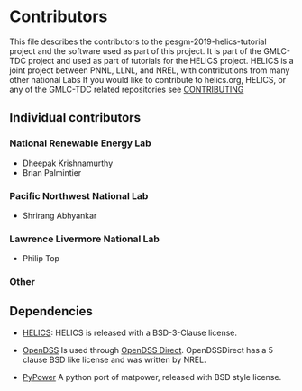 # Contributors

This file describes the contributors to the pesgm-2019-helics-tutorial project and the software used as part of this project.
It is part of the GMLC-TDC project and used as part of tutorials for the HELICS project.
HELICS is a joint project between PNNL, LLNL, and NREL, with contributions from many other national Labs
If you would like to contribute to helics.org, HELICS, or any of the GMLC-TDC related repositories see [CONTRIBUTING](https://github.com/GMLC-TDC/HELICS/blob/master/CONTRIBUTING.md)

## Individual contributors

### National Renewable Energy Lab

-   Dheepak Krishnamurthy
-   Brian Palmintier

### Pacific Northwest National Lab
-   Shrirang Abhyankar

### Lawrence Livermore National Lab

-   Philip Top

### Other

## Dependencies

-   [HELICS](https://github.com/GMLC-TDC/HELICS): HELICS is released with a BSD-3-Clause license.

-   [OpenDSS](https://smartgrid.epri.com/SimulationTool.aspx)  Is used through [OpenDSS Direct](https://github.com/dss-extensions/OpenDSSDirect.py).  OpenDSSDirect has a 5 clause BSD like license and was written by NREL.  

-   [PyPower](https://github.com/rwl/PYPOWER) A python port of matpower,  released with BSD style license.  
